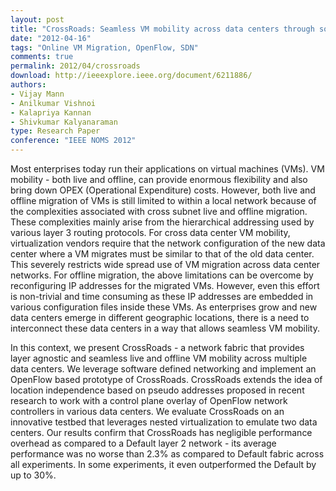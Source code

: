 ```yaml
---
layout: post
title: "CrossRoads: Seamless VM mobility across data centers through software defined networking"
date: "2012-04-16"
tags: "Online VM Migration, OpenFlow, SDN"
comments: true
permalink: 2012/04/crossroads
download: http://ieeexplore.ieee.org/document/6211886/
authors:
- Vijay Mann
- Anilkumar Vishnoi
- Kalapriya Kannan
- Shivkumar Kalyanaraman
type: Research Paper
conference: "IEEE NOMS 2012"
---
```


Most enterprises today run their applications on virtual machines (VMs). VM mobility - both live and offline, can provide enormous flexibility and also bring down OPEX (Operational Expenditure) costs. However, both live and offline migration of VMs is still limited to within a local network because of the complexities associated with cross subnet live and offline migration. These complexities mainly arise from the hierarchical addressing used by various layer 3 routing protocols. For cross data center VM mobility, virtualization vendors require that the network configuration of the new data center where a VM migrates must be similar to that of the old data center. This severely restricts wide spread use of VM migration across data center networks. For offline migration, the above limitations can be overcome by reconfiguring IP addresses for the migrated VMs. However, even this effort is non-trivial and time consuming as these IP addresses are embedded in various configuration files inside these VMs. As enterprises grow and new data centers emerge in different geographic locations, there is a need to interconnect these data centers in a way that allows seamless VM mobility.

In this context, we present CrossRoads - a network fabric that provides layer agnostic and seamless live and offline VM mobility across multiple data centers. We leverage software defined networking and implement an OpenFlow based prototype of CrossRoads. CrossRoads extends the idea of location independence based on pseudo addresses proposed in recent research to work with a control plane overlay of OpenFlow network controllers in various data centers. We evaluate CrossRoads on an innovative testbed that leverages nested virtualization to emulate two data centers. Our results confirm that CrossRoads has negligible performance overhead as compared to a Default layer 2 network - its average performance was no worse than 2.3% as compared to Default fabric across all experiments. In some experiments, it even outperformed the Default by up to 30%.

